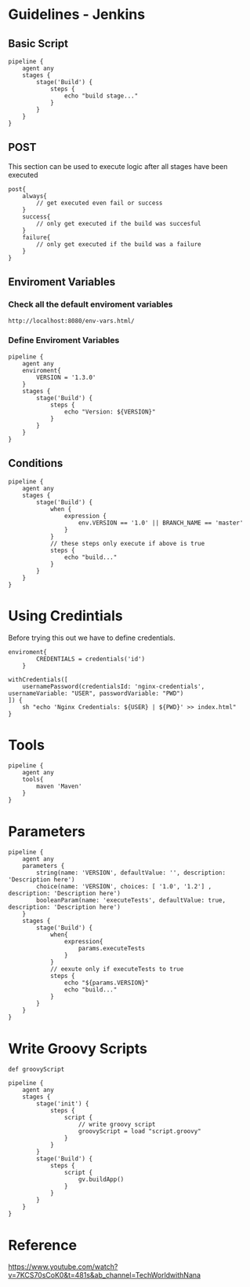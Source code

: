 # Guidelines - Jenkins
## Basic Script
```
pipeline {
    agent any 
    stages {
        stage('Build') { 
            steps {
                echo "build stage..."
            }
        }
    }
}
```
## POST
This section can be used to execute logic after all stages have been executed 
```
post{
    always{
        // get executed even fail or success
    }
    success{
        // only get executed if the build was succesful
    }
    failure{
        // only get executed if the build was a failure
    }
}
```
## Enviroment Variables

### Check all the default enviroment variables
`http://localhost:8080/env-vars.html/`

### Define Enviroment Variables
```
pipeline {
    agent any 
    enviroment{
        VERSION = '1.3.0'
    }
    stages {
        stage('Build') { 
            steps {
                echo "Version: ${VERSION}"
            }
        }
    }
}
```
## Conditions
```
pipeline {
    agent any 
    stages {
        stage('Build') { 
            when {
                expression {
                    env.VERSION == '1.0' || BRANCH_NAME == 'master'
                }
            }
            // these steps only execute if above is true
            steps {
                echo "build..."
            }
        }
    }
}
```
# Using Credintials
Before trying this out we have to define credentials.
```
enviroment{
        CREDENTIALS = credentials('id')
    }
```
```
withCredentials([
    usernamePassword(credentialsId: 'nginx-credentials', usernameVariable: "USER", passwordVariable: "PWD")
]) {
    sh "echo 'Nginx Credentials: ${USER} | ${PWD}' >> index.html" 
} 
```

# Tools
```
pipeline {
    agent any 
    tools{
        maven 'Maven'
    }
}
```
# Parameters
```
pipeline {
    agent any 
    parameters {
        string(name: 'VERSION', defaultValue: '', description: 'Description here')
        choice(name: 'VERSION', choices: [ '1.0', '1.2'] , description: 'Description here')
        booleanParam(name: 'executeTests', defaultValue: true, description: 'Description here')
    }
    stages {
        stage('Build') { 
            when{
                expression{
                    params.executeTests
                }
            }
            // eexute only if executeTests to true
            steps {
                echo "${params.VERSION}"
                echo "build..."
            }
        }
    }
}
```
# Write Groovy Scripts

```
def groovyScript

pipeline {
    agent any 
    stages {
        stage('init') { 
            steps {
                script {
                    // write groovy script
                    groovyScript = load "script.groovy"
                }
            }
        }
        stage('Build') { 
            steps {
                script {
                    gv.buildApp()
                }
            }
        }
    }
}
```

# Reference
https://www.youtube.com/watch?v=7KCS70sCoK0&t=481s&ab_channel=TechWorldwithNana
